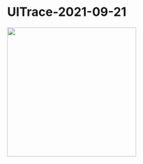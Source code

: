 # UITrace-2021-09-21
<img src="https://user-images.githubusercontent.com/62702170/134105925-23d39d24-bf47-4fd2-be10-9af469ce8eb4.png" width="300">
